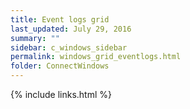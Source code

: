 ```yaml
---
title: Event logs grid
last_updated: July 29, 2016
summary: ""
sidebar: c_windows_sidebar
permalink: windows_grid_eventlogs.html
folder: ConnectWindows
---
```





{% include links.html %}
